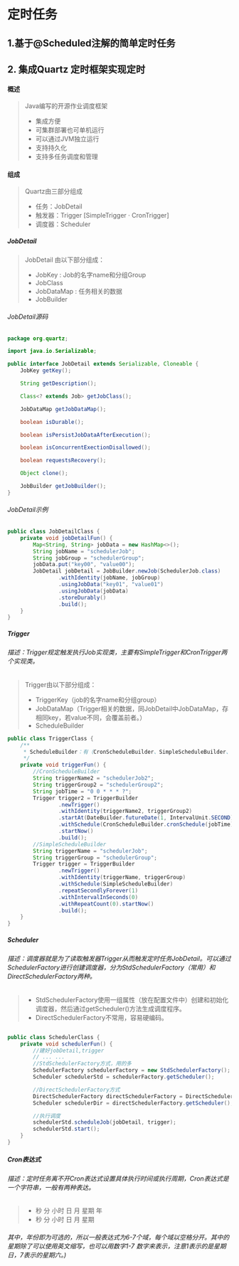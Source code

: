 # 定时任务

## 1.基于@Scheduled注解的简单定时任务

## 2. 集成Quartz 定时框架实现定时

#### 概述

> Java编写的开源作业调度框架
> - 集成方便
> - 可集群部署也可单机运行
> - 可以通过JVM独立运行
> - 支持持久化
> - 支持多任务调度和管理

#### 组成

> Quartz由三部分组成
> - 任务：JobDetail
> - 触发器：Trigger [SimpleTrigger · CronTrigger]
> - 调度器：Scheduler

##### JobDetail

> JobDetail 由以下部分组成：
> - JobKey     :  Job的名字name和分组Group
> - JobClass
> - JobDataMap :  任务相关的数据
> - JobBuilder

###### JobDetail源码

```java
package org.quartz;

import java.io.Serializable;

public interface JobDetail extends Serializable, Cloneable {
    JobKey getKey();

    String getDescription();

    Class<? extends Job> getJobClass();

    JobDataMap getJobDataMap();

    boolean isDurable();

    boolean isPersistJobDataAfterExecution();

    boolean isConcurrentExectionDisallowed();

    boolean requestsRecovery();

    Object clone();

    JobBuilder getJobBuilder();
}
```

###### JobDetail示例

```java
public class JobDetailClass {
    private void jobDetailFun() {
        Map<String, String> jobData = new HashMap<>();
        String jobName = "schedulerJob";
        String jobGroup = "schedulerGroup";
        jobData.put("key00", "value00");
        JobDetail jobDetail = JobBuilder.newJob(SchedulerJob.class)
                .withIdentity(jobName, jobGroup)
                .usingJobData("key01", "value01")
                .usingJobData(jobData)
                .storeDurably()
                .build();
    }
}
```

##### Trigger

###### 描述：Trigger规定触发执行Job实现类，主要有SimpleTrigger和CronTrigger两个实现类。

> Trigger由以下部分组成：
> - TriggerKey（job的名字name和分组group）
> - JobDataMap（Trigger相关的数据，同JobDetail中JobDataMap，存相同key，若value不同，会覆盖前者。）
> - ScheduleBuilder

```java
public class TriggerClass {
    /**
     * ScheduleBuilder：有（CronScheduleBuilder、SimpleScheduleBuilder、CalendarIntervalScheduleBuilder、DailyTimeIntervalScheduleBuilder）常用前2种。
     */
    private void triggerFun() {
        //CronScheduleBuilder
        String triggerName2 = "schedulerJob2";
        String triggerGroup2 = "schedulerGroup2";
        String jobTime = "0 0 * * * ?";
        Trigger trigger2 = TriggerBuilder
                .newTrigger()
                .withIdentity(triggerName2, triggerGroup2)
                .startAt(DateBuilder.futureDate(1, IntervalUnit.SECOND))
                .withSchedule(CronScheduleBuilder.cronSchedule(jobTime))
                .startNow()
                .build();
        //SimpleScheduleBuilder
        String triggerName = "schedulerJob";
        String triggerGroup = "schedulerGroup";
        Trigger trigger = TriggerBuilder
                .newTrigger()
                .withIdentity(triggerName, triggerGroup)
                .withSchedule(SimpleScheduleBuilder)
                .repeatSecondlyForever(1)
                .withIntervalInSeconds(0)
                .withRepeatCount(0).startNow()
                .build();
    }
}
```

##### Scheduler

###### 描述：调度器就是为了读取触发器Trigger从而触发定时任务JobDetail。可以通过SchedulerFactory进行创建调度器，分为StdSchedulerFactory（常用）和DirectSchedulerFactory两种。

> - StdSchedulerFactory使用一组属性（放在配置文件中）创建和初始化调度器，然后通过getScheduler()方法生成调度程序。
> - DirectSchedulerFactory不常用，容易硬编码。

```java

public class SchedulerClass {
    private void schedulerFun() {
        //建好jobDetail,trigger
        // ... ...
        //StdSchedulerFactory方式，用的多
        SchedulerFactory schedulerFactory = new StdSchedulerFactory();
        Scheduler schedulerStd = schedulerFactory.getScheduler();

        //DirectSchedulerFactory方式
        DirectSchedulerFactory directSchedulerFactory = DirectSchedulerFactory.getInstance();
        Scheduler schedulerDir = directSchedulerFactory.getScheduler();

        //执行调度
        schedulerStd.scheduleJob(jobDetail, trigger);
        schedulerStd.start();
    }
}

```

##### Cron表达式

###### 描述：定时任务离不开Cron表达式设置具体执行时间或执行周期，Cron表达式是一个字符串，一般有两种表达。

> - 秒 分 小时 日 月 星期 年
> - 秒 分 小时 日 月 星期

###### 其中，年份即为可选的，所以一般表达式为6-7个域，每个域以空格分开。其中的星期除了可以使用英文缩写，也可以用数字1-7 数字来表示，注意1表示的是星期日，7表示的星期六。)

